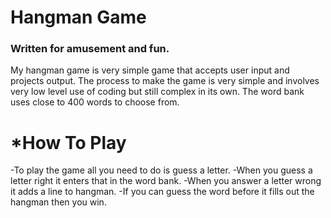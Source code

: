 # Hangman Game 
### Written for amusement and fun.



My hangman game is very simple game that accepts user input and projects output. The process to make the game is very simple and involves very low level use of coding but still complex in its own. The word bank uses close to 400 words to choose from. 

# ***How To Play**

-To play the game all you need to do is guess a letter. 
-When you guess a letter right it enters that in the word bank. 
-When you answer a letter wrong it adds a line to hangman. 
-If you can guess the word before it fills out the hangman then you win.
